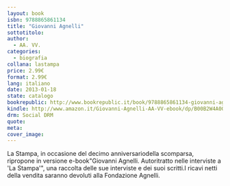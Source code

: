 ```yaml
---
layout: book
isbn: 9788865861134
title: "Giovanni Agnelli"
sottotitolo:
author:
  - AA. VV. 
categories:
  - biografia
collana: lastampa
price: 2.99€
format: 2.99€
lang: italiano
date: 2013-01-18
state: catalogo
bookrepublic: http://www.bookrepublic.it/book/9788865861134-giovanni-agnelli/
kindle: http://www.amazon.it/Giovanni-Agnelli-AA-VV-ebook/dp/B00B2W4A0Q/
drm: Social DRM
quote:
meta:
cover_image:
---
```

La Stampa, in occasione del decimo anniversariodella scomparsa, ripropone in versione e-book"Giovanni Agnelli. Autoritratto nelle interviste a 'La Stampa'", una raccolta delle sue interviste e dei suoi scritti.I ricavi netti della vendita saranno devoluti alla Fondazione Agnelli.
